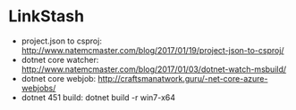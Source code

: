 # LinkStash

* project.json to csproj: http://www.natemcmaster.com/blog/2017/01/19/project-json-to-csproj/
* dotnet core watcher: http://www.natemcmaster.com/blog/2017/01/03/dotnet-watch-msbuild/
* dotnet core webjob: http://craftsmanatwork.guru/-net-core-azure-webjobs/
* dotnet 451 build: dotnet build -r win7-x64